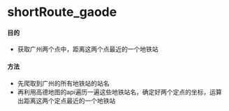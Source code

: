 # shortRoute_gaode
#### 目的
- 获取广州两个点中，距离这两个点最近的一个地铁站
#### 方法
- 先爬取到广州的所有地铁站的站名
- 再利用高德地图的api遍历一遍这些地铁站名，确定好两个定点的坐标，运算出距离这两个定点最近的一个地铁站
